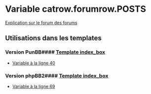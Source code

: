 # Variable catrow.forumrow.POSTS
[Explication sur le forum des forums](http://forum.forumactif.com/t294113-listing-des-variables#catrow.forumrow.POSTS)
## Utilisations dans les templates
### Version PunBB#### [Template index_box](punbb/index_box.md)
* [Variable à la ligne 40](../punbb/index_box.tpl#L40)
### Version phpBB2#### [Template index_box](subsilver/index_box.md)
* [Variable à la ligne 69](../subsilver/index_box.tpl#L69)